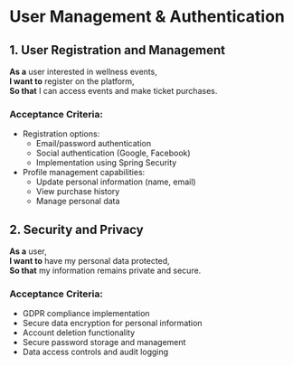 # User Management & Authentication

## 1. User Registration and Management
**As a** user interested in wellness events,  
**I want to** register on the platform,  
**So that** I can access events and make ticket purchases.

### Acceptance Criteria:
- Registration options:
  - Email/password authentication
  - Social authentication (Google, Facebook)
  - Implementation using Spring Security
- Profile management capabilities:
  - Update personal information (name, email)
  - View purchase history
  - Manage personal data

## 2. Security and Privacy
**As a** user,  
**I want to** have my personal data protected,  
**So that** my information remains private and secure.

### Acceptance Criteria:
- GDPR compliance implementation
- Secure data encryption for personal information
- Account deletion functionality
- Secure password storage and management
- Data access controls and audit logging 
